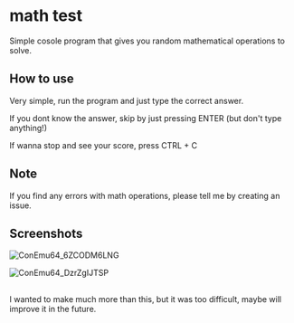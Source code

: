 # math test
Simple cosole program that gives you random mathematical operations to solve.

## How to use
Very simple, run the program and just type the correct answer.

If you dont know the answer, skip by just pressing ENTER (but don't type anything!)

If wanna stop and see your score, press CTRL + C

## Note
If you find any errors with math operations, please tell me by creating an issue.

## Screenshots
![ConEmu64_6ZCODM6LNG](https://user-images.githubusercontent.com/78962948/172199862-375ebc00-8ec9-428a-ac30-9ff1119e7c07.png)

![ConEmu64_DzrZgIJTSP](https://user-images.githubusercontent.com/78962948/172199875-a9164567-8e33-47aa-a1f8-8e42f2408e1e.png)

## 

I wanted to make much more than this, but it was too difficult, maybe will improve it in the future.
